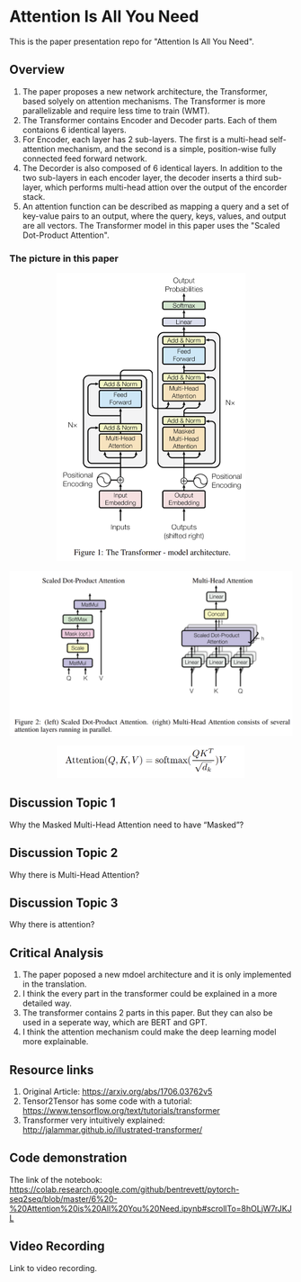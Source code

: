 # Attention Is All You Need
This is the paper presentation repo for "Attention Is All You Need".


## Overview

1. The paper proposes a new network architecture, the Transformer, based solyely on attention mechanisms. The Transformer is more parallelizable and require less time to train (WMT).
2. The Transformer contains Encoder and Decoder parts. Each of them contaions 6 identical layers.
3. For Encoder, each layer has 2 sub-layers. The first is a multi-head self-attention mechanism, and the second is a simple, position-wise fully connected feed forward network.
4. The Decorder is also composed of 6 identical layers. In addition to the two sub-layers in each encoder layer, the decoder inserts a third sub-layer, which performs multi-head attion over the output of the encorder stack.
5. An attention function can be described as mapping a query and a set of key-value pairs to an output, where the query, keys, values, and output are all vectors. The Transformer model in this paper uses the "Scaled Dot-Product Attention".


### The picture in this paper

<div align=center><img src="img/1.png" style="zoom:50%" />  
<p></p>
<img src="img/2.png" style="zoom:50%" />
<p></p>
<img src="img/3.png" style="zoom:50%" />
</div>


## Discussion Topic 1

Why the Masked Multi-Head Attention need to have “Masked”?

## Discussion Topic 2


Why there is Multi-Head Attention?

## Discussion Topic 3

Why there is attention?


## Critical Analysis

1. The paper poposed a new mdoel architecture and it is only implemented in the translation. 
2. I think the every part in the transformer could be explained in a more detailed way.
3. The transformer contains 2 parts in this paper. But they can also be used in a seperate way, which are BERT and GPT.
4. I think the attention mechanism could make the deep learning model more explainable.


## Resource links

1. Original Article: https://arxiv.org/abs/1706.03762v5
2. Tensor2Tensor has some code with a tutorial: https://www.tensorflow.org/text/tutorials/transformer
3. Transformer very intuitively explained: http://jalammar.github.io/illustrated-transformer/


## Code demonstration

The link of the notebook: https://colab.research.google.com/github/bentrevett/pytorch-seq2seq/blob/master/6%20-%20Attention%20is%20All%20You%20Need.ipynb#scrollTo=8hOLjW7rJKJL

## Video Recording

Link to video recording.
